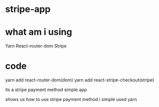 # stripe-app

# what am i using
Yarn
React-router-dom
Stripe

# code 

yarn add react-router-dom(dom)
yarn add react-stripe-checkout(stripe)




its a stripe payment method simple app

shows us how to use stripe payment method
i simple used yarn




